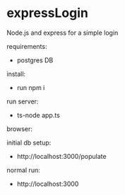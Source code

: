 # expressLogin
Node.js and express for a simple login

requirements:

- postgres DB

install:

- run npm i

run server:

- ts-node app.ts



browser:

initial db setup:
- http://localhost:3000/populate

normal run:

- http://localhost:3000
